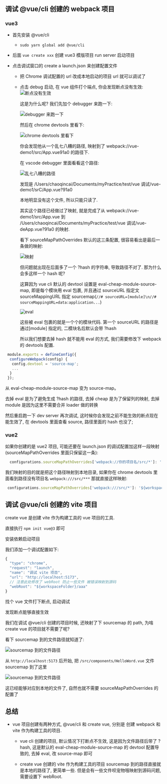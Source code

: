 #

## 调试 @vue/cli 创建的 webpack 项目

### vue3

- 首先安装 @vue/cli

  - `sudo yarn global add @vue/cli`

- 后面 `vue create xxx` 创建 vue3 模版项目 run server 启动项目

- 点击调试窗口的 create a launch.json 来创建配置文件

  - 把 Chrome 调试配置的 url 改成本地启动的项目 url 就可以调试了
  - 点击 debug 启动, 在 vue 组件打个端点, 你会发现断点没有生效:
    ![断点没有生效](https://phsdevoss.eheren.com/pcloud/phs3.0/Snipaste_2023-02-17_14-40-34.jpg)

    这是为什么呢?
    我们先加个 debugger 来跑一下:

    ![debugger 来跑一下](https://phsdevoss.eheren.com/pcloud/phs3.0/test/Snipaste_2023-02-17_14-43-16.jpg)

    然后在 chrome devtools 里看下:

    ![chrome devtools 里看下](https://phsdevoss.eheren.com/pcloud/phs3.0/test/Snipaste_2023-02-17_14-47-09.jpg)

    你会发现他从一个乱七八糟的路径, 映射到了 webpack://vue-demo1/src/App.vue91a0 的路径下.

    在 vscode debugger 里面看看这个路径:

    ![乱七八糟的路径](https://phsdevoss.eheren.com/pcloud/phs3.0/test/Snipaste_2023-02-17_14-54-23.jpg)

    发现是 /Users/chaoqincai/Documents/myPractice/test/vue 调试/vue-demo1/srC/App.vue?91a0

    本地明显没有这个文件, 所以只能只读了.

    其实这个路径已经做过了映射, 就是完成了从 webpack://vue-demo1/src/App.vue 到 /Users/chaoqincai/Documents/myPractice/test/vue 调试/vue-deApp.vue?91a0 的映射.

    看下 sourceMapPathOverrides 默认的这三条配置, 很容易看出是最后一条做的映射:

    ![映射](https://phsdevoss.eheren.com/pcloud/phs3.0/test/Snipaste_2023-02-17_15-04-29.jpg)

    但问题就出现在后面多了一个 ?hash 的字符串, 导致路径不对了.
    那为什么会多这样一个 hash 呢?

    这算因为 vue cli 默认的 devtool 设置是 eval-cheap-module-source-map, 即是每个模块用 eval 包裹, 并且通过 sourceURL 指定文sourceMappingURL 指定 sourcemap(`//# sourceURL=[module]\n//# sourceMappingURL=data:application...`)

    ![eval](https://phsdevoss.eheren.com/pcloud/phs3.0/test/Snipaste_2023-02-17_15-20-57.jpg)

    这些被 eval 包裹的就是一个个的模块代码.
    第一个 sourceURL 的路径是通过[module] 指定的, 二模块名后默认会带 ?hash

    所以我们想要去掉 hash 就不能用 eval 的方式, 我们需要修改下 webpack 的 devtools 配置.

 ```javascript
  module.exports = defineConfig({
   configureWebpack(config) {
    config.devtool = 'source-map';
    ...
   }
  });
```

  从 eval-cheap-module-source-map 变为 source-map。

  去掉 eval 是为了避免生成 ?hash 的路径, 去掉 cheap 是为了保留列的映射, 去掉 module 是因为这里不需要合并 loader 做的转换

  然后重启跑一下 dev server 再次调试, 这时候你会发现之前不能生效的断点现在能生效了, 在 devtools 里面查看 source, 路径里面的 hash 也没了;

### vue2

如果你创建的是 vue2 项目, 可能还要在 launch.json 的调试配置加这样一段映射(sourceMapPathOverrides 里面只保留这一条):

```javascript
  configurations.sourceMapPathOverrides['webpack://你的项目名/src/*']: '${workspaceFolder/src/*}'
```

我们映射的目的就是把这个路径映射到本地目录, 如果你在 chrome devtools 里面看到路径没有项目名 `webpack:///src/***`
那就直接这样映射:

```javascript
 configurations.sourceMapPathOverrides['webpack:///src/*']: '${workspaceFolder/src/*}';
```

## 调试 @vue/cli 创建的 vite 项目

create vue 是创建 vite 作为构建工具的 vue 项目的工具.

直接执行 `npm init vue@3` 即可

安装依赖启动项目

我们添加一个调试配置如下:

```javascript
{
  "type": "chrome",
  "request": "launch",
  "name": "调试 vite 项目",
  "url": "http://localhost:5173",
  // 注意此处修改了 webRoot 防止一些文件 被错误映射到源码
  "webRoot": "${workspaceFolder}/aaa"
}
```

找个 vue 文件打下断点, 启动调试

发现断点能够直接生效

我们在调试 @vue/cli 创建的项目时候, 还映射了下 sourcemap 的 path, 为啥 create vue 的项目就不需要了呢?

看下 sourcemap 到的文件路径就知道了:

![sourcemap 到的文件路径](https://phsdevoss.eheren.com/pcloud/phs3.0/test/Snipaste_2023-02-20_14-38-20.jpg)

从 `http://localhost:5173` 后开始, 把 `/src/components/HelloWord.vue` 文件 sourcemap 到了这里

![sourcemap 到的文件路径](https://phsdevoss.eheren.com/pcloud/phs3.0/test/Snipaste_2023-02-20_14-45-55.jpg)

这已经能够对应到本地的文件了, 自然也就不需要 sourceMapPathOverrides 的配置了

## 总结

- vue 项目创建有两种方式, @vue/cli 和 create vue, 分别是 创建 webpack 和 vite 作为构建工具的项目.

  - vue cli 创建的项目, 默认情况下打断点不生效, 这是因为文件路径后带了 ?hash, 这是默认的 eval-cheap-module-source-map 的 devtool 配置导致的, 去掉 eval, 改 source-map 即可

  - create vue 创建的 vite 作为构建工具的项目 sourcemap 到的路径直接就是本地的路径了, 更简单一些. 但是会有一些文件呗宠物哦映射到源码问题, 需要设置下 webRoot.
